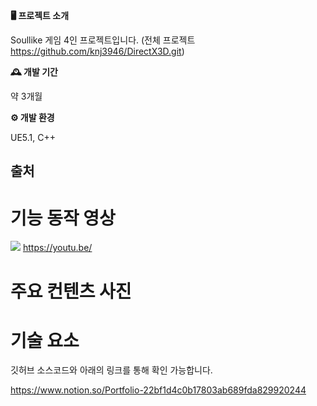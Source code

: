 **🖥️ 프로젝트 소개**

Soullike 게임 4인 프로젝트입니다.
(전체 프로젝트 https://github.com/knj3946/DirectX3D.git)

**🕰️ 개발 기간**

약 3개월

**⚙️ 개발 환경**

UE5.1, C++

## 출처

# 기능 동작 영상

[![](http://img.youtube.com/vi/d2lnfB9jVWg/0.jpg)](https://youtu.be/d2lnfB9jVWg)
https://youtu.be/
# 주요 컨텐츠 사진

# 기술 요소

깃허브 소스코드와 아래의 링크를 통해 확인 가능합니다.

https://www.notion.so/Portfolio-22bf1d4c0b17803ab689fda829920244
